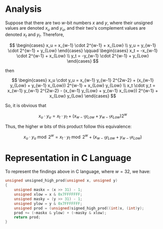 # Analysis

Suppose that there are two $w$-bit numbers $x$ and $y$, where their unsigned values are denoted $x_u$ and $y_u$, and their two's complement values are denoted $x_t$ and $y_t$. Therefore,

$$
\begin{cases}
x_u = x_{w-1} \cdot 2^{w-1} + x_{Low} \\
y_u = y_{w-1} \cdot 2^{w-1} + y_{Low}
\end{cases}
\qquad
\begin{cases}
x_t = -x_{w-1} \cdot 2^{w-1} + x_{Low} \\
y_t = -y_{w-1} \cdot 2^{w-1} + y_{Low}
\end{cases}
$$

then

$$
\begin{cases}
x_u \cdot y_u = x_{w-1} y_{w-1} 2^{2w-2} + (x_{w-1} y_{Low} + y_{w-1} x_{Low}) 2^{w-1} + x_{Low} y_{Low} \\
x_t \cdot y_t = x_{w-1} y_{w-1} 2^{2w-2} - (x_{w-1} y_{Low} + y_{w-1} x_{Low}) 2^{w-1} + x_{Low} y_{Low}
\end{cases}
$$

So, it is obvious that

$$
x_u \cdot y_u = x_t \cdot y_t + (x_{w-1} y_{Low} + y_{w-1} x_{Low}) 2^{w}
$$

Thus, the higher $w$ bits of this product follow this equivalence:

$$
x_u \cdot y_u \bmod 2^w = x_t \cdot y_t \bmod 2^w + (x_{w-1} y_{Low} + y_{w-1} x_{Low})
$$

# Representation in C Language

To represent the findings above in C language, where $w = 32$, we have:

```c
unsigned unsigned_high_prod(unsigned x, unsigned y)
{
    unsigned maskx = (x >> 31) - 1;
    unsigned xlow = x & 0x7FFFFFFF;
    unsigned masky = (y >> 31) - 1;
    unsigned ylow = y & 0x7FFFFFFF;
    unsigned prod = (unsigned)signed_high_prod((int)x, (int)y);
    prod += (~maskx & ylow) + (~masky & xlow);
    return prod;
}
```
